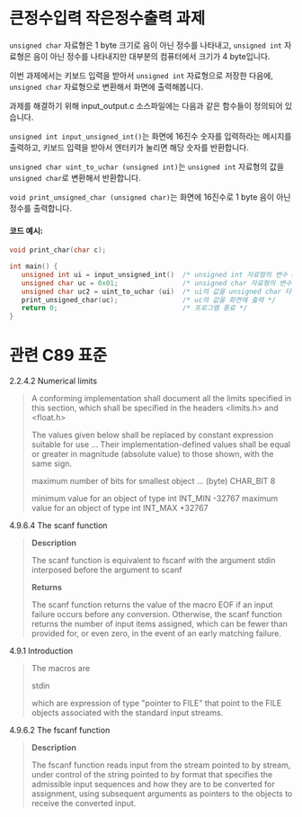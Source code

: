 # 큰정수입력 작은정수출력 과제

`unsigned char` 자료형은 1 byte 크기로 음이 아닌 정수를 나타내고, 
`unsigned int` 자료형은 음이 아닌 정수를 나타내지만 대부분의 컴퓨터에서 크기가 4 byte입니다.

이번 과제에서는 키보드 입력을 받아서 `unsigned int` 자료형으로 저장한 다음에, 
`unsigned char` 자료형으로 변환해서 화면에 출력해봅니다.

과제를 해결하기 위해 input_output.c 소스파일에는 다음과 같은 함수들이 정의되어 있습니다.

`unsigned int input_unsigned_int()`는 
화면에 16진수 숫자를 입력하라는 메시지를 출력하고, 키보드 입력을 받아서 엔터키가 눌리면 해당 숫자를 반환합니다.

`unsigned char uint_to_uchar (unsigned int)`는
`unsigned int` 자료형의 값을 `unsigned char`로 변환해서 반환합니다.

`void print_unsigned_char (unsigned char)`는
화면에 16진수로 1 byte 음이 아닌 정수를 출력합니다.

#### 코드 예시:
```c
void print_char(char c);

int main() {
   unsigned int ui = input_unsigned_int()  /* unsigned int 자료형의 변수 ui에 입력받은 숫자를 저장 */
   unsigned char uc = 0x01;                /* unsigned char 자료형의 변수 uc */
   unsigned char uc2 = uint_to_uchar (ui)  /* ui의 값을 unsigned char 타입으로 바꿔서 변수 uc2에 저장 */
   print_unsigned_char(uc);                /* uc의 값을 화면에 출력 */
   return 0;                               /* 프로그램 종료 */
}
```

# 관련 C89 표준
2.2.4.2 Numerical limits
> A conforming implementation shall document all the limits specified in this section,
> which shall be specified in the headers <limits.h> and <float.h>
>
> The values given below shall be replaced by constant expression suitable for use ...
> Their implementation-defined values shall be equal or greater in magnitude (absolute value)
> to those shown, with the same sign.
>
> maximum number of bits for smallest object ... (byte) CHAR_BIT 8
>
> minimum value for an object of type int INT_MIN -32767
> maximum value for an object of type int INT_MAX +32767

4.9.6.4 The scanf function
> **Description**
>
> The scanf function is equivalent to fscanf with the argument stdin interposed before the argument to scanf
>
> **Returns**
>
> The scanf function returns the value of the macro EOF if an input failure occurs before any conversion.
> Otherwise, the scanf function returns the number of input items assigned, which can be fewer than
> provided for, or even zero, in the event of an early matching failure.

4.9.1 Introduction
> The macros are
>
> stdin
>
> which are expression of type "pointer to FILE" that point to the FILE objects associated with
> the standard input streams.

4.9.6.2 The fscanf function
> **Description**
>
> The fscanf function reads input from the stream pointed to by stream, under control of the string
> pointed to by format that specifies the admissible input sequences and how they are to be
> converted for assignment, using subsequent arguments as pointers to the objects to
> receive the converted input. 
